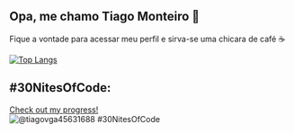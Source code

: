 ## Opa, me chamo Tiago Monteiro 👋
Fique a vontade para acessar meu perfil e sirva-se uma chicara de café ☕

[![Top Langs](https://github-readme-stats.vercel.app/api/top-langs/?tiagomont=anuraghazra)](https://github.com/anuraghazra/github-readme-stats)

## #30NitesOfCode:
  [Check out my progress!](https://www.codedex.io/@tiagovga45631688/30-nites-of-code)  
  ![@tiagovga45631688 #30NitesOfCode](https://www.codedex.io/api/petStatus?user=tiagovga45631688)
